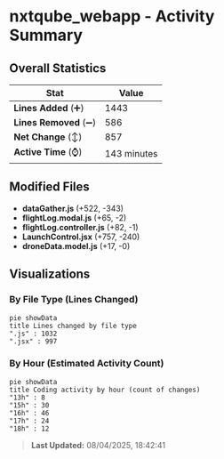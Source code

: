 # nxtqube_webapp - Activity Summary 

## Overall Statistics

| Stat                   | Value                                                             |
| ---------------------- | ----------------------------------------------------------------- |
| **Lines Added** (➕)   | 1443                                          |
| **Lines Removed** (➖) | 586                                        |
| **Net Change** (↕)    | 857                |
| **Active Time** (⌚)   | 143 minutes |


## Modified Files
- **dataGather.js** (+522, -343)
- **flightLog.modal.js** (+65, -2)
- **flightLog.controller.js** (+82, -1)
- **LaunchControl.jsx** (+757, -240)
- **droneData.model.js** (+17, -0)

## Visualizations

### By File Type (Lines Changed)

```mermaid
pie showData
title Lines changed by file type
".js" : 1032
".jsx" : 997
```

### By Hour (Estimated Activity Count)

```mermaid
pie showData
title Coding activity by hour (count of changes)
"13h" : 8
"15h" : 30
"16h" : 46
"17h" : 24
"18h" : 12
```


> **Last Updated:** 08/04/2025, 18:42:41